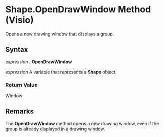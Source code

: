 
# Shape.OpenDrawWindow Method (Visio)

Opens a new drawing window that displays a group.


## Syntax

 _expression_ . **OpenDrawWindow**

 _expression_ A variable that represents a **Shape** object.


### Return Value

Window


## Remarks

The  **OpenDrawWindow** method opens a new drawing window, even if the group is already displayed in a drawing window.


